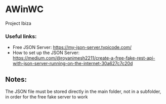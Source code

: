 # AWinWC
Project Ibiza

### Useful links:
- Free JSON Server: https://my-json-server.typicode.com/
- How to set up the JSON Server: https://medium.com/@royanimesh2211/create-a-free-fake-rest-api-with-json-server-running-on-the-internet-30a627c7c20d

## Notes:
The JSON file must be stored directly in the main folder, not in a subfolder, in order for the free fake server to work